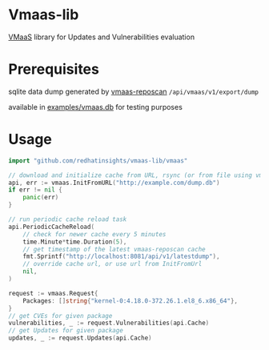 # Vmaas-lib
[VMaaS](https://github.com/RedHatInsights/vmaas) library for Updates and Vulnerabilities evaluation

# Prerequisites
sqlite data dump generated by [vmaas-reposcan](https://github.com/RedHatInsights/vmaas/tree/master/vmaas/reposcan) `/api/vmaas/v1/export/dump`

available in [examples/vmaas.db](https://github.com/RedHatInsights/vmaas-lib/blob/main/example/vmaas.db) for testing purposes

# Usage
```go
import "github.com/redhatinsights/vmaas-lib/vmaas"

// download and initialize cache from URL, rsync (or from file using vmaas.InitFromFile)
api, err := vmaas.InitFromURL("http://example.com/dump.db")
if err != nil {
	panic(err)
}

// run periodic cache reload task
api.PeriodicCacheReload(
	// check for newer cache every 5 minutes
	time.Minute*time.Duration(5),
	// get timestamp of the latest vmaas-reposcan cache
	fmt.Sprintf("http://localhost:8081/api/v1/latestdump"),
	// override cache url, or use url from InitFromUrl
	nil,
)

request := vmaas.Request{
	Packages: []string{"kernel-0:4.18.0-372.26.1.el8_6.x86_64"},
}
// get CVEs for given package
vulnerabilities, _ := request.Vulnerabilities(api.Cache)
// get Updates for given package
updates, _ := request.Updates(api.Cache)

```

